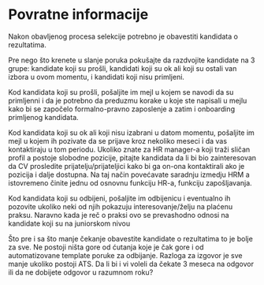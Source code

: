 # Povratne informacije

Nakon obavljenog procesa selekcije potrebno je obavestiti kandidata o rezultatima.

Pre nego što krenete u slanje poruka pokušajte da razdvojite kandidate na 3 grupe: kandidate koji su prošli, kandidati koji su ok ali koji su ostali van izbora u ovom momentu, i kandidati koji nisu primljeni. 

Kod kandidata koji su prošli, pošaljite im mejl u kojem se navodi da su primljenni i da je potrebno da preduzmu korake u koje ste napisali u mejlu kako bi se započelo formalno-pravno zaposlenje a zatim i onboarding primljenog kandidata.

Kod kandidata koji su ok ali koji nisu izabrani u datom momentu, pošaljite im mejl u kojem ih pozivate da se prijave kroz nekoliko meseci i da vas kontaktiraju u tom periodu. Ukoliko znate za HR manager-a koji traži sličan profil a postoje slobodne pozicije, pitajte kandidata da li bi bio zainteresovan da CV prosledite prijatelju/prijateljici kako bi ga on-ona kontaktirali ako je pozicija i dalje dostupna. Na taj način povećavate saradnju izmedju HRM a istovremeno činite jednu od osnovnu funkciju HR-a, funkciju zapošljavanja. 

Kod kandidata koji su odbijeni, pošaljite im odbijenicu i eventualno ih pozovite ukoliko neki od njih pokazuju interesovanje/želju na plaćenu praksu. Naravno kada je reč o praksi ovo se prevashodno odnosi na kandidate koji su na juniorskom nivou 

Što pre i sa što manje čekanje obavestite kandidate o rezultatima to je bolje za sve. Ne postoji ništa gore od ćutanja koje je čak gore i od automatizovane template poruke za odbijanje. Razloga za izgovor je sve manje ukoliko postoji ATS. Da li bi i vi voleli da čekate 3 meseca na odgovor ili da ne dobijete odgovor u razumnom roku?

